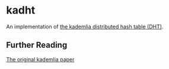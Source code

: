 # kadht
An implementation of [the kademlia distributed hash table (DHT)](https://en.wikipedia.org/wiki/Kademlia).

## Further Reading
[The original kademlia paper](https://pdos.csail.mit.edu/~petar/papers/maymounkov-kademlia-lncs.pdf)
